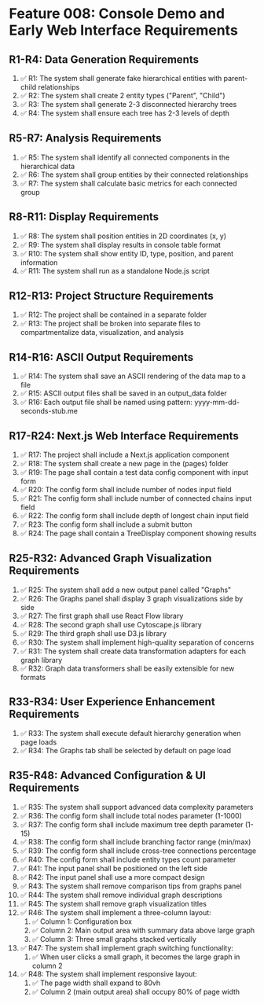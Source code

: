 # Feature 008: Console Demo and Early Web Interface Requirements

## R1-R4: Data Generation Requirements

1. ✅ R1: The system shall generate fake hierarchical entities with parent-child relationships
2. ✅ R2: The system shall create 2 entity types ("Parent", "Child")
3. ✅ R3: The system shall generate 2-3 disconnected hierarchy trees
4. ✅ R4: The system shall ensure each tree has 2-3 levels of depth

## R5-R7: Analysis Requirements

1. ✅ R5: The system shall identify all connected components in the hierarchical data
2. ✅ R6: The system shall group entities by their connected relationships
3. ✅ R7: The system shall calculate basic metrics for each connected group

## R8-R11: Display Requirements

1. ✅ R8: The system shall position entities in 2D coordinates (x, y)
2. ✅ R9: The system shall display results in console table format
3. ✅ R10: The system shall show entity ID, type, position, and parent information
4. ✅ R11: The system shall run as a standalone Node.js script

## R12-R13: Project Structure Requirements

1. ✅ R12: The project shall be contained in a separate folder
2. ✅ R13: The project shall be broken into separate files to compartmentalize data, visualization, and analysis

## R14-R16: ASCII Output Requirements

1. ✅ R14: The system shall save an ASCII rendering of the data map to a file
2. ✅ R15: ASCII output files shall be saved in an output_data folder
3. ✅ R16: Each output file shall be named using pattern: yyyy-mm-dd-seconds-stub.me

## R17-R24: Next.js Web Interface Requirements

1. ✅ R17: The project shall include a Next.js application component
2. ✅ R18: The system shall create a new page in the (pages) folder
3. ✅ R19: The page shall contain a test data config component with input form
4. ✅ R20: The config form shall include number of nodes input field
5. ✅ R21: The config form shall include number of connected chains input field
6. ✅ R22: The config form shall include depth of longest chain input field
7. ✅ R23: The config form shall include a submit button
8. ✅ R24: The page shall contain a TreeDisplay component showing results

## R25-R32: Advanced Graph Visualization Requirements

1. ✅ R25: The system shall add a new output panel called "Graphs"
2. ✅ R26: The Graphs panel shall display 3 graph visualizations side by side
3. ✅ R27: The first graph shall use React Flow library
4. ✅ R28: The second graph shall use Cytoscape.js library
5. ✅ R29: The third graph shall use D3.js library
6. ✅ R30: The system shall implement high-quality separation of concerns
7. ✅ R31: The system shall create data transformation adapters for each graph library
8. ✅ R32: Graph data transformers shall be easily extensible for new formats

## R33-R34: User Experience Enhancement Requirements

1. ✅ R33: The system shall execute default hierarchy generation when page loads
2. ✅ R34: The Graphs tab shall be selected by default on page load

## R35-R48: Advanced Configuration & UI Requirements

1. ✅ R35: The system shall support advanced data complexity parameters
2. ✅ R36: The config form shall include total nodes parameter (1-1000)
3. ✅ R37: The config form shall include maximum tree depth parameter (1-15)
4. ✅ R38: The config form shall include branching factor range (min/max)
5. ✅ R39: The config form shall include cross-tree connections percentage
6. ✅ R40: The config form shall include entity types count parameter
7. ✅ R41: The input panel shall be positioned on the left side
8. ✅ R42: The input panel shall use a more compact design
9. ✅ R43: The system shall remove comparison tips from graphs panel
10. ✅ R44: The system shall remove individual graph descriptions
11. ✅ R45: The system shall remove graph visualization titles
12. ✅ R46: The system shall implement a three-column layout:
    1. ✅ Column 1: Configuration box
    2. ✅ Column 2: Main output area with summary data above large graph
    3. ✅ Column 3: Three small graphs stacked vertically
13. ✅ R47: The system shall implement graph switching functionality:
    1. ✅ When user clicks a small graph, it becomes the large graph in column 2
14. ✅ R48: The system shall implement responsive layout:
    1. ✅ The page width shall expand to 80vh
    2. ✅ Column 2 (main output area) shall occupy 80% of page width